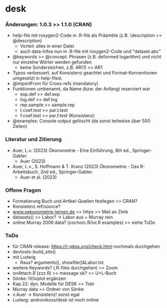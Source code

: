 # desk

### Änderungen: 1.0.3 >> 1.1.0 (CRAN)

-   help-file mit roxygen2-Code in .R-file als Präamble (z.B. \\description >> @description)
    -   Vorteil: alles in einer Datei
    -   auch data-Infos nun in .R-file mit roxygen2-Code und "dataset.abc"
-   @keywords >> @concept: Phrasen (z.B. deformed logarithm) und nicht nur einzelne Wörter werden gefunden
    - keine Sonderzeichen, z.B. AR(1) >> AR1
-   Typos verbessert, auf Konsistenz geachtet und Format-Konventionen umgesetzt in help-files\
-   @importFrom für Cross-refs (mandatory)
-   Funktionen umbenannt, da Name (bzw. der Anfang) reserviert war
    -   exp.def >> def.exp
    -   log.def >> def.log
    -   rep.sample >> sample.rep
    -   t.coef.test >> par.t.test
    -   f.coef.test >> par.f.test (Konsistenz)
-   @examples: Console output gelöscht (da sonst teilweise über 500 Zeilen)

### Literatur und Zitierung

- Auer, L.v. (2023) Ökonometrie - Eine Einführung, 8th ed., Springer-Gabler.
  - Auer (2023)
- Auer, L.v., S. Hoffmann & T. Kranz (2023) Ökonometrie - Das R-Arbeitsbuch, 2nd ed., Springer-Gabler.
  - Auer et al. (2023)


### Offene Fragen

-   Formatierung Buch und Artikel-Quellen festlegen >> CRAN?
-   Konsistenz ref/source?
-   www.oekonometrie-lernen.de >> https >> Mail an Zimk
-   datasets() >> Labor? -> Labor aus + Murray rein
-   online Murray 2006 data? (cochorc.R/ivr.R examples) >> siehe ToDo

### ToDo

- für CRAN release: https://r-pkgs.org/check.html nochmals durchgehen
- devtools::build_site()
- mit Ludwig
  - Raus? arguments(), showfile()&Labor.txt
- weitere Keywords? (.R-files durchgehen) >> Zoom
-   onAttach.R (zzz.R) >> message ok? >> U+L-Buch
- Sönke: IV/ivplot ergänzen
- Kap.22: dyn. Modelle für DESK >> Tobi
- Murray data >> Ordner von Sönke
- v.Auer -> Konsistenz! sonst egal
- Ludwig: andronikoss/desk ist noch online
